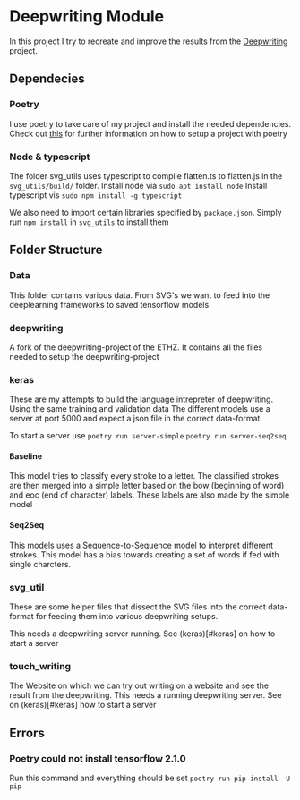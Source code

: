# Deepwriting Module
In this project I try to recreate and improve the results from the [Deepwriting](https://ait.ethz.ch/projects/2018/deepwriting/) project. 

## Dependecies
### Poetry
I use poetry to take care of my project and install the needed dependencies. Check out [this](https://medium.com/@cjolowicz/hypermodern-python-d44485d9d769) for further information on how to setup a project with poetry

### Node & typescript
The folder svg_utils uses typescript to compile flatten.ts to flatten.js in the `svg_utils/build/` folder.
Install node via `sudo apt install node`
Install typescript vis `sudo npm install -g typescript`

We also need to import certain libraries specified by `package.json`. Simply run `npm install` in `svg_utils` to install them

## Folder Structure
### Data
This folder contains various data. From SVG's we want to feed into the deeplearning frameworks to saved tensorflow models

### deepwriting
A fork of the deepwriting-project of the ETHZ. It contains all the files needed to setup the deepwriting-project

### keras
These are my attempts to build the language intrepreter of deepwriting. Using the same training and validation data
The different models use a server at port 5000 and expect a json file in the correct data-format.

To start a server use
`poetry run server-simple`
`poetry run server-seq2seq`

#### Baseline
This model tries to classify every stroke to a letter. The classified strokes are then merged into a simple letter based on the bow (beginning of word) and eoc (end of character) labels. These labels are also made by the simple model

#### Seq2Seq
This models uses a Sequence-to-Sequence model to interpret different strokes. This model has a bias towards creating a set of words if fed with single charcters.

### svg_util
These are some helper files that dissect the SVG files into the correct data-format for feeding them into various deepwriting setups.

This needs a deepwriting server running. See (keras)[#keras] on how to start a server

### touch_writing
The Website on which we can try out writing on a website and see the result from the deepwriting. This needs a running deepwriting server.
See on (keras)[#keras] how to start a server


## Errors
### Poetry could not install tensorflow 2.1.0
Run this command and everything should be set `poetry run pip install -U pip`